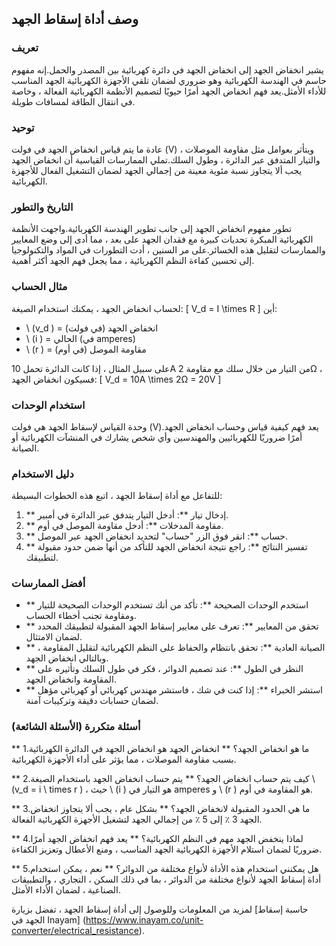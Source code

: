 ## وصف أداة إسقاط الجهد

### تعريف
يشير انخفاض الجهد إلى انخفاض الجهد في دائرة كهربائية بين المصدر والحمل.إنه مفهوم حاسم في الهندسة الكهربائية وهو ضروري لضمان تلقي الأجهزة الكهربائية الجهد المناسب للأداء الأمثل.يعد فهم انخفاض الجهد أمرًا حيويًا لتصميم الأنظمة الكهربائية الفعالة ، وخاصة في انتقال الطاقة لمسافات طويلة.

### توحيد
عادة ما يتم قياس انخفاض الجهد في فولت (V) ويتأثر بعوامل مثل مقاومة الموصلات ، والتيار المتدفق عبر الدائرة ، وطول السلك.تملي الممارسات القياسية أن انخفاض الجهد يجب ألا يتجاوز نسبة مئوية معينة من إجمالي الجهد لضمان التشغيل الفعال للأجهزة الكهربائية.

### التاريخ والتطور
تطور مفهوم انخفاض الجهد إلى جانب تطوير الهندسة الكهربائية.واجهت الأنظمة الكهربائية المبكرة تحديات كبيرة مع فقدان الجهد على بعد ، مما أدى إلى وضع المعايير والممارسات لتقليل هذه الخسائر.على مر السنين ، أدت التطورات في المواد والتكنولوجيا إلى تحسين كفاءة النظم الكهربائية ، مما يجعل فهم الجهد أكثر أهمية.

### مثال الحساب
لحساب انخفاض الجهد ، يمكنك استخدام الصيغة:
\[ V_d = I \times R \]
أين:
- \ (v_d \) = انخفاض الجهد (في فولت)
- \ (i \) = الحالي (في amperes)
- \ (r \) = مقاومة الموصل (في أوم)

على سبيل المثال ، إذا كانت الدائرة تحمل 10A من التيار من خلال سلك مع مقاومة 2Ω ، فسيكون انخفاض الجهد:
\[ V_d = 10A \times 2Ω = 20V \]

### استخدام الوحدات
وحدة القياس لإسقاط الجهد هي فولت (V).يعد فهم كيفية قياس وحساب انخفاض الجهد أمرًا ضروريًا للكهربائيين والمهندسين وأي شخص يشارك في المنشآت الكهربائية أو الصيانة.

### دليل الاستخدام
للتفاعل مع أداة إسقاط الجهد ، اتبع هذه الخطوات البسيطة:
1. ** إدخال تيار **: أدخل التيار يتدفق عبر الدائرة في أمبير.
2. ** مقاومة المدخلات **: أدخل مقاومة الموصل في أوم.
3. ** حساب **: انقر فوق الزر "حساب" لتحديد انخفاض الجهد عبر الموصل.
4. ** تفسير النتائج **: راجع نتيجة انخفاض الجهد للتأكد من أنها ضمن حدود مقبولة لتطبيقك.

### أفضل الممارسات
- ** استخدم الوحدات الصحيحة **: تأكد من أنك تستخدم الوحدات الصحيحة للتيار ومقاومة تجنب أخطاء الحساب.
- ** تحقق من المعايير **: تعرف على معايير إسقاط الجهد المقبولة لتطبيقك المحدد لضمان الامتثال.
- ** الصيانة العادية **: تحقق بانتظام والحفاظ على النظم الكهربائية لتقليل المقاومة ، وبالتالي انخفاض الجهد.
- ** النظر في الطول **: عند تصميم الدوائر ، فكر في طول السلك وتأثيره على المقاومة وانخفاض الجهد.
- ** استشر الخبراء **: إذا كنت في شك ، فاستشر مهندس كهربائي أو كهربائي مؤهل لضمان حسابات دقيقة وتركيبات آمنة.

### أسئلة متكررة (الأسئلة الشائعة)

** 1.ما هو انخفاض الجهد؟ **
انخفاض الجهد هو انخفاض الجهد في الدائرة الكهربائية بسبب مقاومة الموصلات ، مما يؤثر على أداء الأجهزة الكهربائية.

** 2.كيف يتم حساب انخفاض الجهد؟ **
يتم حساب انخفاض الجهد باستخدام الصيغة \ (v_d = i \ times r \) ، حيث \ (i \) هو التيار في amperes و \ (r \) هو المقاومة في أوم.

** 3.ما هي الحدود المقبولة لانخفاض الجهد؟ **
بشكل عام ، يجب ألا يتجاوز انخفاض الجهد 3 ٪ إلى 5 ٪ من إجمالي الجهد لتشغيل الأجهزة الكهربائية الفعالة.

** 4.لماذا ينخفض ​​الجهد مهم في النظم الكهربائية؟ **
يعد فهم انخفاض الجهد أمرًا ضروريًا لضمان استلام الأجهزة الكهربائية الجهد المناسب ، ومنع الأعطال وتعزيز الكفاءة.

** 5.هل يمكنني استخدام هذه الأداة لأنواع مختلفة من الدوائر؟ **
نعم ، يمكن استخدام أداة إسقاط الجهد لأنواع مختلفة من الدوائر ، بما في ذلك السكن ، التجاري ، والتطبيقات الصناعية ، لضمان الأداء الأمثل.

لمزيد من المعلومات وللوصول إلى أداة إسقاط الجهد ، تفضل بزيارة [حاسبة إسقاط الجهد في Inayam] (https://www.inayam.co/unit-converter/electrical_resistance).